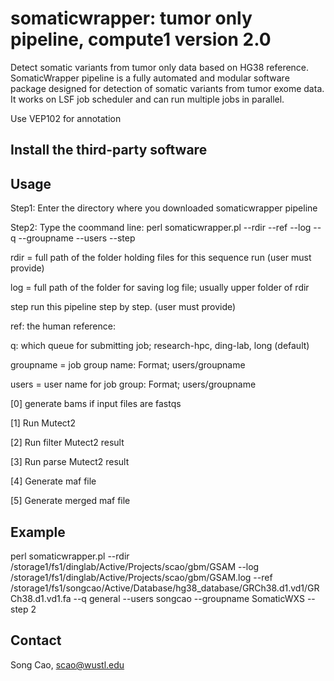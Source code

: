 
# somaticwrapper: tumor only pipeline, compute1 version 2.0  #

Detect somatic variants from tumor only data based on HG38 reference. SomaticWrapper pipeline is a fully automated and modular software package designed for detection of somatic variants from tumor exome data. It works on LSF job scheduler and can run multiple jobs in parallel. 

Use VEP102 for annotation 
## Install the third-party software ##


## Usage ##

Step1: Enter the directory where you downloaded somaticwrapper pipeline 

Step2: Type the coommand line: perl somaticwrapper.pl --rdir --ref --log --q --groupname --users --step 

rdir = full path of the folder holding files for this sequence run (user must provide)

log = full path of the folder for saving log file; usually upper folder of rdir

step run this pipeline step by step. (user must provide)

ref: the human reference: 

q: which queue for submitting job; research-hpc, ding-lab, long (default)

groupname = job group name: Format; users/groupname

users = user name for job group: Format; users/groupname

[0]  generate bams if input files are fastqs

[1]  Run Mutect2

[2]  Run filter Mutect2 result

[3]  Run parse Mutect2 result

[4] Generate maf file

[5] Generate merged maf file

## Example ##

perl somaticwrapper.pl --rdir /storage1/fs1/dinglab/Active/Projects/scao/gbm/GSAM --log /storage1/fs1/dinglab/Active/Projects/scao/gbm/GSAM.log --ref  /storage1/fs1/songcao/Active/Database/hg38_database/GRCh38.d1.vd1/GRCh38.d1.vd1.fa --q general --users songcao --groupname SomaticWXS --step 2

## Contact ##

Song Cao, scao@wustl.edu 

